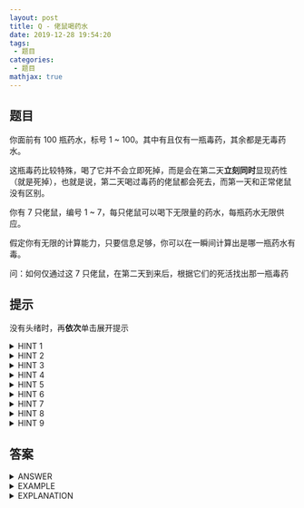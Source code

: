 ```yaml
---
layout: post
title: Q - 佬鼠喝药水
date: 2019-12-28 19:54:20
tags:
 - 题目
categories:
 - 题目
mathjax: true
---
```


<!-- placeholder -->

## 题目

你面前有 100 瓶药水，标号 1 ~ 100。其中有且仅有一瓶毒药，其余都是无毒药水。

这瓶毒药比较特殊，喝了它并不会立即死掉，而是会在第二天**立刻同时**显现药性（就是死掉），也就是说，第二天喝过毒药的佬鼠都会死去，而第一天和正常佬鼠没有区别。

你有 7 只佬鼠，编号 1 ~ 7，每只佬鼠可以喝下无限量的药水，每瓶药水无限供应。

假定你有无限的计算能力，只要信息足够，你可以在一瞬间计算出是哪一瓶药水有毒。

问：如何仅通过这 7 只佬鼠，在第二天到来后，根据它们的死活找出那一瓶毒药<!-- more -->

## 提示

没有头绪时，再**依次**单击展开提示

<details>
<summary>HINT 1</summary>
每只佬鼠有两种状态：生和死
</details>

<details>
<summary>HINT 2</summary>
每瓶药水有两种状态：有毒或没毒
</details>

<details>
<summary>HINT 3</summary>
$2^7 = 128 \approx 100$，且$128 > 100$
</details>

<details>
<summary>HINT 4</summary>
考虑二进制
</details>

<details>
<summary>HINT 5</summary>
死为1，生为0；有毒为1，没毒为0
</details>

<details>
<summary>HINT 6</summary>
类似状态压缩
</details>

<details>
<summary>HINT 7</summary>
$1 = 1_{(2)}, 2 = 10_{(2)}, 3 = 11_{(2)}, 4 = 100_{(2)} , \dots , 100 = 1100100‬_{(2)}$
</details>

<details>
<summary>HINT 8</summary>
$100 = 1100100‬_{(2)}$，恰好7位，可以对应每一只佬鼠
</details>

<details>
<summary>HINT 9</summary>
一只佬鼠对应一个数位
</details>

## 答案

<details>
<summary>ANSWER</summary>
把 1 ~ 100 的每一个数改写成二进制，让第 1 只佬鼠喝二进制下第 1 位为 1 的药水，第 2 只老鼠喝第 7 位为 1 的药水，以此类推，第 7 只佬鼠喝第 7 位为 1 的药水。

到了第二天，枚举 i 从 7 到 1，统计第 i 只佬鼠死了与否，若死去，把第 i 位标记为 1 ，反之为 0 。这样得到一个 0-1 串。

把这个 0-1 串转换为十进制，即为毒药的编号。
</details>

<details>
<summary>EXAMPLE</summary>
实施 ANSWER 的做法，假设只有 1、3、7 号佬鼠死掉，得到的 0-1 串就是：1000101。对应十进制 69，即第 69 瓶药水为毒药。
</details>

<details>
<summary>EXPLANATION</summary>
如上例，1、3、7 死去，说明二进制表示下 1、3、7 位为 1 的药水有嫌疑，而其他喝了药水的佬鼠安然无恙，说明二进制下 2、4、5、6 位为 1 的药水没有嫌疑，这样就可以写出药水的二进制表达式。
</details>

